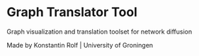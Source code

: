 # Graph Translator Tool
Graph visualization and translation toolset for network diffusion

Made by Konstantin Rolf | University of Groningen
